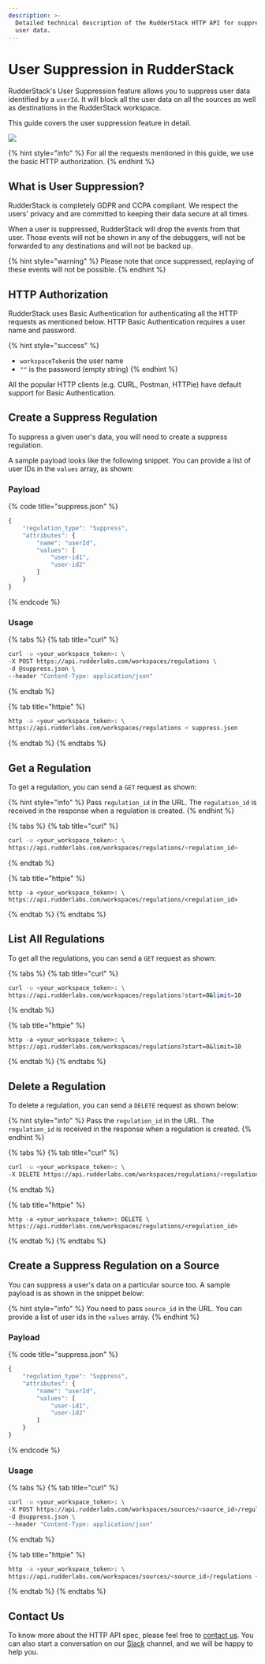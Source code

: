 ```yaml
---
description: >-
  Detailed technical description of the RudderStack HTTP API for suppressing
  user data.
---
```


# User Suppression in RudderStack

RudderStack's User Suppression feature allows you to suppress user data identified by a `userId`. It will block all the user data on all the sources as well as destinations in the RudderStack workspace.

This guide covers the user suppression feature in detail.

![](https://img.shields.io/static/v1?label=PLAN&message=ENTERPRISE&color=blueviolet&style=for-the-badge)

{% hint style="info" %}
For all the requests mentioned in this guide, we use the basic HTTP authorization.
{% endhint %}

## What is User Suppression?

RudderStack is completely GDPR and CCPA compliant. We respect the users' privacy and are committed to keeping their data secure at all times.

When a user is suppressed, RudderStack will drop the events from that user. Those events will not be shown in any of the debuggers, will not be forwarded to any destinations and will not be backed up.

{% hint style="warning" %}
Please note that once suppressed, replaying of these events will not be possible.
{% endhint %}

## HTTP Authorization

RudderStack uses Basic Authentication for authenticating all the HTTP requests as mentioned below. HTTP Basic Authentication requires a user name and password.

{% hint style="success" %}
* `workspaceToken`is the user name
* `""` is the password \(empty string\)
{% endhint %}

All the popular HTTP clients \(e.g. CURL, Postman, HTTPie\) have default support for Basic Authentication.

## Create a Suppress Regulation

To suppress a given user's data, you will need to create a suppress regulation.

A sample payload looks like the following snippet. You can provide a list of user IDs in the `values` array, as shown:

### Payload

{% code title="suppress.json" %}
```javascript
{
    "regulation_type": "Suppress",
    "attributes": {
        "name": "userId",
        "values": [
            "user-id1",
            "user-id2"
        ]
    }
}
```
{% endcode %}

### Usage

{% tabs %}
{% tab title="curl" %}
```bash
curl -u <your_workspace_token>: \
-X POST https://api.rudderlabs.com/workspaces/regulations \
-d @suppress.json \
--header "Content-Type: application/json"
```
{% endtab %}

{% tab title="httpie" %}
```bash
http -a <your_workspace_token>: \
https://api.rudderlabs.com/workspaces/regulations < suppress.json
```
{% endtab %}
{% endtabs %}

## Get a Regulation

To get a regulation, you can send a `GET` request as shown:

{% hint style="info" %}
Pass `regulation_id` in the URL. The `regulation_id` is received in the response when a regulation is created.
{% endhint %}

{% tabs %}
{% tab title="curl" %}
```bash
curl -u <your_workspace_token>: \
https://api.rudderlabs.com/workspaces/regulations/<regulation_id>
```
{% endtab %}

{% tab title="httpie" %}
```text
http -a <your_workspace_token>: \
https://api.rudderlabs.com/workspaces/regulations/<regulation_id>
```
{% endtab %}
{% endtabs %}

## List All Regulations

To get all the regulations, you can send a `GET` request as shown:

{% tabs %}
{% tab title="curl" %}
```bash
curl -u <your_workspace_token>: \
https://api.rudderlabs.com/workspaces/regulations?start=0&limit=10
```
{% endtab %}

{% tab title="httpie" %}
```text
http -a <your_workspace_token>: \
https://api.rudderlabs.com/workspaces/regulations?start=0&limit=10
```
{% endtab %}
{% endtabs %}

## Delete a Regulation

To delete a regulation, you can send a `DELETE` request as shown below:

{% hint style="info" %}
Pass the `regulation_id` in the URL. The `regulation_id` is received in the response when a regulation is created.
{% endhint %}

{% tabs %}
{% tab title="curl" %}
```bash
curl -u <your_workspace_token>: \
-X DELETE https://api.rudderlabs.com/workspaces/regulations/<regulation_id>
```
{% endtab %}

{% tab title="httpie" %}
```text
http -a <your_workspace_token>: DELETE \
https://api.rudderlabs.com/workspaces/regulations/<regulation_id>
```
{% endtab %}
{% endtabs %}

## Create a Suppress Regulation on a Source

You can suppress a user's data on a particular source too. A sample payload is as shown in the snippet below:

{% hint style="info" %}
You need to pass `source_id` in the URL. You can provide a list of user ids in the `values` array.
{% endhint %}

### Payload

{% code title="suppress.json" %}
```javascript
{
    "regulation_type": "Suppress",
    "attributes": {
        "name": "userId",
        "values": [
            "user-id1",
            "user-id2"
        ]
    }
}
```
{% endcode %}

### Usage

{% tabs %}
{% tab title="curl" %}
```bash
curl -u <your_workspace_token>: \
-X POST https://api.rudderlabs.com/workspaces/sources/<source_id>/regulations \
-d @suppress.json \
--header "Content-Type: application/json"
```
{% endtab %}

{% tab title="httpie" %}
```bash
http -a <your_workspace_token>: \
https://api.rudderlabs.com/workspaces/sources/<source_id>/regulations < suppress.json
```
{% endtab %}
{% endtabs %}

## Contact Us

To know more about the HTTP API spec, please feel free to [contact us](mailto:%20contact@rudderstack.com). You can also start a conversation on our [Slack](https://resources.rudderstack.com/join-rudderstack-slack) channel, and we will be happy to help you.

